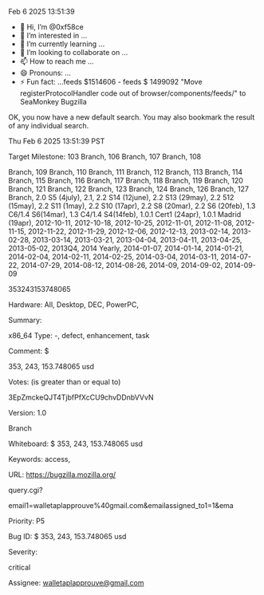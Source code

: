 Feb 6 2025 13:51:39
- 👋 Hi, I’m @0xf58ce
- 👀 I’m interested in ...
- 🌱 I’m currently learning ...
- 💞️ I’m looking to collaborate on ...
- 📫 How to reach me ...
- 😄 Pronouns: ...
- ⚡ Fun fact: ...feeds $1514606 - feeds $ 1499092 "Move registerProtocolHandler code out of browser/components/feeds/" to SeaMonkey
Bugzilla

OK, you now have a new default search. You may also bookmark the result of any individual search.

Thu Feb 6 2025 13:51:39 PST

Target Milestone: 103 Branch, 106 Branch, 107 Branch, 108

Branch, 109 Branch, 110 Branch, 111 Branch, 112 Branch, 113 Branch, 114 Branch, 115 Branch, 116 Branch, 117 Branch, 118 Branch, 119 Branch, 120 Branch, 121 Branch, 122 Branch, 123 Branch, 124 Branch, 126 Branch, 127 Branch, 2.0 S5 (4july), 2.1, 2.2 S14 (12june), 2.2 S13 (29may), 2.2 512 (15may), 2.2 S11 (1may), 2.2 S10 (17apr), 2.2 S8 (20mar), 2.2 S6 (20feb), 1.3 C6/1.4 S6(14mar), 1.3 C4/1.4 S4(14feb), 1.0.1 Cert1 (24apr), 1.0.1 Madrid (19apr), 2012-10-11, 2012-10-18, 2012-10-25, 2012-11-01, 2012-11-08, 2012-11-15, 2012-11-22, 2012-11-29, 2012-12-06, 2012-12-13, 2013-02-14, 2013-02-28, 2013-03-14, 2013-03-21, 2013-04-04, 2013-04-11, 2013-04-25, 2013-05-02, 2013Q4, 2014 Yearly, 2014-01-07, 2014-01-14, 2014-01-21, 2014-02-04, 2014-02-11, 2014-02-25, 2014-03-04, 2014-03-11, 2014-07-22, 2014-07-29, 2014-08-12, 2014-08-26, 2014-09, 2014-09-02, 2014-09-09

353243153748065

Hardware: All, Desktop, DEC, PowerPC,

Summary:

x86_64 Type: -, defect, enhancement, task

Comment: $

353, 243, 153.748065 usd

Votes: (is greater than or equal to)

3EpZmckeQJT4TjbfPfXcCU9chvDDnbVVvN

Version: 1.0

Branch

Whiteboard: $ 353, 243, 153.748065 usd

Keywords: access,

URL: https://bugzilla.mozilla.org/

query.cgi?

email1=walletaplapprouve%40gmail.com&emailassigned_to1=1&ema

Priority: P5

Bug ID: $ 353, 243, 153.748065 usd

Severity:

critical

Assignee: walletaplapprouve@gmail.com

<!---
0xf58ce/0xf58ce is a ✨ special ✨ repository because its `README.md` (this file) appears on your GitHub profile.
You can click the Preview link to take a look at your changes.
--->

